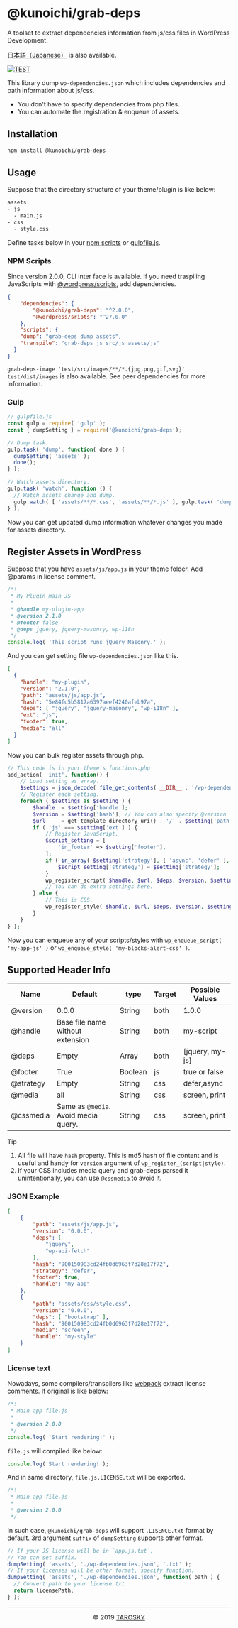 # @kunoichi/grab-deps

A toolset to extract dependencies information from js/css files in WordPress Development.

[日本語（Japanese）](https://github.com/kuno1/grab-deps/wiki/README-ja) is also available.

[![TEST](https://github.com/kuno1/grab-deps/actions/workflows/npm.yml/badge.svg)](https://github.com/kuno1/grab-deps/actions/workflows/npm.yml)

This library dump `wp-dependencies.json` which includes dependencies and path information about js/css.

- You don't have to specify dependencies from php files.
- You can automate the registration & enqueue of assets.

## Installation

```bash
npm install @kunoichi/grab-deps
```

## Usage

Suppose that the directory structure of your theme/plugin is like below:

```bash
assets
- js
  - main.js
- css
  - style.css
```

Define tasks below in your [npm scripts](https://docs.npmjs.com/misc/scripts) or [gulpfile.js](https://gulpjs.com/).

### NPM Scripts

Since version 2.0.0, CLI inter face is available.
If you need traspiling JavaScripts with [@wordpress/scripts](https://www.npmjs.com/package/@wordpress/scripts), add dependencies.

```json
{
	"dependencies": {
		"@kunoichi/grab-deps": "^2.0.0",
		"@wordpress/sripts": "^27.0.0"
	},
	"scripts": {
	"dump": "grab-deps dump assets",
	"transpile": "grab-deps js src/js assets/js"
  }
}
```

`grab-deps-image 'test/src/images/**/*.{jpg,png,gif,svg}' test/dist/images` is also available. See peer dependencies for more information.

### Gulp

```js
// gulpfile.js
const gulp = require( 'gulp' );
const { dumpSetting } = require('@kunoichi/grab-deps');

// Dump task.
gulp.task( 'dump', function( done ) {
  dumpSetting( 'assets' );
  done();
} );

// Watch assets directory.
gulp.task( 'watch', function () {
  // Watch assets change and dump.
  gulp.watch( [ 'assets/**/*.css', 'assets/**/*.js' ], gulp.task( 'dump' ) );
} );
```

Now you can get updated dump information whatever changes you made for assets directory.

## Register Assets in WordPress

Suppose that you have `assets/js/app.js` in your theme folder.
Add @params in license comment.

```js
/*!
 * My Plugin main JS
 * 
 * @handle my-plugin-app
 * @version 2.1.0
 * @footer false
 * @deps jquery, jquery-masonry, wp-i18n
 */
console.log( 'This script runs jQuery Masonry.' );
```

And you can get setting file `wp-dependencies.json` like this.

```json
[
  {
    "handle": "my-plugin",
    "version": "2.1.0",
    "path": "assets/js/app.js",
    "hash": "5e84fd5b5817a6397aeef4240afeb97a",
    "deps": [ "jquery", "jquery-masonry", "wp-i18n" ],
    "ext": "js",
    "footer": true,
    "media": "all"
  }
]
```

Now you can bulk register assets through php.

```php
// This code is in your theme's functions.php
add_action( 'init', function() {
    // Load setting as array.
    $settings = json_decode( file_get_contents( __DIR__ . '/wp-dependencies.json' ), true );
    // Register each setting.
    foreach ( $settings as $setting ) {
        $handle  = $setting['handle'];
        $version = $setting['hash']; // You can also specify @version
        $url     = get_template_directory_uri() . '/' . $setting['path'];
        if ( 'js' === $setting['ext'] ) {
            // Register JavaScript.
            $script_setting = [
            	'in_footer' => $setting['footer'],
            ];
            if ( in_array( $setting['strategy'], [ 'async', 'defer' ], true ) ) {
            	$script_setting['strategy'] = $setting['strategy'];
            }
            wp_register_script( $handle, $url, $deps, $version, $setting['footer'] );
            // You can do extra settings here.
        } else {
            // This is CSS.
            wp_register_style( $handle, $url, $deps, $version, $setting['media'] ); 
        }
    }
} );
```

Now you can enqueue any of your scripts/styles with `wp_enqueue_script( 'my-app-js' )` or `wp_enqueue_style( 'my-blocks-alert-css' )`.

## Supported Header Info

| Name      | Default                              | type    | Target | Possible Values |
|-----------|--------------------------------------|---------|--------|-----------------|
| @version  | 0.0.0                                | String  | both   | 1.0.0           |
| @handle   | Base file name without extension     | String  | both   | my-script       |
| @deps     | Empty                                | Array   | both   | [jquery, my-js] |
| @footer   | True                                 | Boolean | js     | true or false   |
| @strategy | Empty                                | String  | css    | defer,async     |
| @media    | all                                  | String  | css    | screen, print   |
| @cssmedia | Same as `@media`. Avoid media query. | String  | css    | screen, print   |

> [!TIP]
> 1. All file will have `hash` property. This is md5 hash of file content and is useful and handy for `version` argument of `wp_register_(script|style)`.
> 2. If your CSS includes media query and grab-deps parsed it unintentionally, you can use `@cssmedia` to avoid it.


### JSON Example

```json
[
	{
		"path": "assets/js/app.js",
		"version": "0.0.0",
		"deps": [
			"jquery",
			"wp-api-fetch"
		],
		"hash": "900150983cd24fb0d6963f7d28e17f72",
		"strategy": "defer",
		"footer": true,
		"handle": "my-app"
	},
	{
		"path": "assets/css/style.css",
		"version": "0.0.0",
		"deps": [ "bootstrap" ],
		"hash": "900150983cd24fb0d6963f7d28e17f72",
		"media": "screen",
		"handle": "my-style"
	}
]
```

### License text

Nowadays, some compilers/transpilers like [webpack](https://webpack.js.org/plugins/terser-webpack-plugin/) extract license comments. If original is like below:

```js
/*!
 * Main app file.js
 *
 * @version 2.0.0
 */
console.log( 'Start rendering!' );
```

`file.js` will compiled like below:

```js
console.log('Start rendering!');
```

And in same directory, `file.js.LICENSE.txt` will be exported.

```js
/*!
 * Main app file.js
 *
 * @version 2.0.0
 */
```

In such case, `@kunoichi/grab-deps` will support `.LISENCE.txt` format by default. 3rd argument `suffix` of `dumpSetting` supports other format.

```js
// If your JS license will be in `app.js.txt`,
// You can set suffix.
dumpSetting( 'assets', './wp-dependencies.json', '.txt' );
// If your licenses will be other format, specify function.
dumpSetting( 'assets', './wp-dependencies.json', function( path ) {
  // Convert path to your license.txt
  return licensePath;
} );
```

---

<p style="text-align: center;">
&copy; 2019 <a href="https://tarosky.co.jp">TAROSKY</a>
</p>
